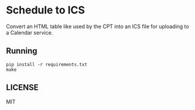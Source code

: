# Schedule to ICS

Convert an HTML table like used by the CPT into an ICS file for uploading to a
Calendar service.

## Running

```
pip install -r requirements.txt
make
```

## LICENSE

MIT
